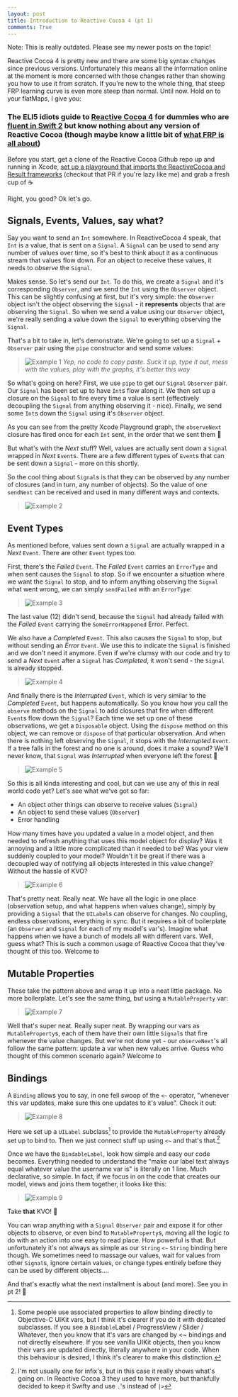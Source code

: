 ```yaml
---
layout: post
title: Introduction to Reactive Cocoa 4 (pt 1)
comments: True
---
```


Note: This is really outdated. Please see my newer posts on the topic!


Reactive Cocoa 4 is pretty new and there are some big syntax changes since previous versions. Unfortunately this means all the information online at the moment is more concerned with those changes rather than showing you how to use it from scratch. If you're new to the whole thing, that steep FRP learning curve is even more steep than normal. Until now. Hold on to your flatMaps, I give you:

### The ELI5 idiots guide to [Reactive Cocoa 4](https://github.com/reactivecocoa/reactivecocoa) for dummies who are [fluent in Swift 2](https://www.objc.io/books/advanced-swift/) but know nothing about any version of Reactive Cocoa (though maybe know a little bit of [what FRP is all about](https://gist.github.com/staltz/868e7e9bc2a7b8c1f754))

Before you start, get a clone of the Reactive Cocoa Github repo up and running in Xcode, [set up a playground that imports the ReactiveCocoa and Result frameworks](https://github.com/ReactiveCocoa/ReactiveCocoa/pull/2795) (checkout that PR if you're lazy like me) and grab a fresh cup of ☕️

Right, you good? Ok let's go.

## Signals, Events, Values, say what?
Say you want to send an ```Int``` somewhere. In ReactiveCocoa 4 speak, that ```Int``` is a value, that is sent on a ```Signal```. A ```Signal``` can be used to send any number of values over time, so it's best to think about it as a continuous stream that values flow down. For an object to receive these values, it needs to *observe* the ```Signal```.

Makes sense. So let's send our ```Int```. To do this, we create a ```Signal``` and it's corresponding ```Observer```, and we send the ```Int``` using the ```Observer``` object. This can be slightly confusing at first, but it's very simple: the ```Observer``` object isn't the object observing the ```Signal``` - it **represents** objects that are observing the ```Signal```. So when we send a value using our ```Observer``` object, we're really sending a value down the ```Signal``` to everything observing the ```Signal```.

That's a bit to take in, let's demonstrate. We're going to set up a ```Signal``` + ```Observer``` pair using the ```pipe``` constructor and send some values:

> ![Example 1](/images/rac4/example1.jpg)
*Yep, no code to copy paste. Suck it up, type it out, mess with the values, play with the graphs, it's better this way*

So what's going on here? First, we use ```pipe``` to get our ```Signal``` ```Observer``` pair. Our ```Signal``` has been set up to have ```Int```s flow along it. We then set up a closure on the ```Signal``` to fire every time a value is sent (effectively decoupling the ```Signal``` from anything observing it - nice). Finally, we send some ```Int```s down the ```Signal``` using it's ```Observer``` object.

As you can see from the pretty Xcode Playground graph, the ```observeNext``` closure has fired once for each ```Int``` sent, in the order that we sent them 🎉

But what's with the *Next* stuff? Well, values are actually sent down a ```Signal``` wrapped in *Next* ```Event```s. There are a few different types of ```Event```s that can be sent down a ```Signal``` - more on this shortly.

So the cool thing about ```Signal```s is that they can be observed by any number of closures (and in turn, any number of objects). So the value of one ```sendNext``` can be received and used in many different ways and contexts.

> ![Example 2](/images/rac4/example2.jpg)

## Event Types
As mentioned before, values sent down a ```Signal``` are actually wrapped in a *Next* ```Event```. There are other ```Event``` types too.

First, there's the *Failed* ```Event```. The *Failed* ```Event``` carries an ```ErrorType``` and when sent causes the ```Signal``` to stop. So if we encounter a situation where we want the ```Signal``` to stop, and to inform anything observing the ```Signal``` what went wrong, we can simply ```sendFailed``` with an ```ErrorType```:

> ![Example 3](/images/rac4/example3.jpg)

The last value (12) didn't send, because the ```Signal``` had already failed with the *Failed* ```Event``` carrying the ```SomeErrorHappened``` Error. Perfect.

We also have a *Completed* ```Event```. This also causes the ```Signal``` to stop, but without sending an *Error* ```Event```. We use this to indicate the ```Signal``` is finished and we don't need it anymore. Even if we're clumsy with our code and try to send a *Next* ```Event``` after a ```Signal``` has *Completed*, it won't send - the ```Signal``` is already stopped.

> ![Example 4](/images/rac4/example4.jpg)

And finally there is the *Interrupted* ```Event```, which is very similar to the *Completed* ```Event```, but happens automatically. So you know how you call the ```observe``` methods on the ```Signal``` to add closures that fire when different ```Event```s flow down the ```Signal```? Each time we set up one of these observations, we get a ```Disposable``` object. Using the ```dispose``` method on this object, we can remove or ```dispose``` of that particular observation. And when there is nothing left observing the ```Signal```, it stops with the *Interrupted* ```Event```. If a tree falls in the forest and no one is around, does it make a sound? We'll never know, that ```Signal``` was *Interrupted* when everyone left the forest 🌝

> ![Example 5](/images/rac4/example5.jpg)

So this is all kinda interesting and cool, but can we use any of this in real world code yet? Let's see what we've got so far:

* An object other things can observe to receive values (```Signal```)
* An object to send these values (```Observer```)
* Error handling

How many times have you updated a value in a model object, and then needed to refresh anything that uses this model object for display? Was it annoying and a little more complicated than it needed to be? Was your view suddenly coupled to your model? Wouldn't it be great if there was a decoupled way of notifying all objects interested in this value change? Without the hassle of KVO?

> ![Example 6](/images/rac4/example6.jpg)

That's pretty neat. Really neat. We have all the logic in one place (observation setup, and what happens when values change), simply by providing a ```Signal``` that the ```UILabel```s can observe for changes. No coupling, endless observations, everything in sync. But it requires a bit of boilerplate (an ```Observer``` and ```Signal``` for each of my model's var's). Imagine what happens when we have a bunch of models all with different vars. Well, guess what? This is such a common usage of Reactive Cocoa that they've thought of this too. Welcome to

## Mutable Properties

These take the pattern above and wrap it up into a neat little package. No more boilerplate. Let's see the same thing, but using a ```MutableProperty``` var:

> ![Example 7](/images/rac4/example7.jpg)

Well that's super neat. Really super neat. By wrapping our vars as ```MutableProperty```s, each of them have their own little ```Signal```s that fire whenever the value changes. But we're not done yet - our ```observeNext```'s all follow the same pattern: update a var when new values arrive. Guess who thought of this common scenario again? Welcome to

## Bindings

A ```Binding``` allows you to say, in one fell swoop of the ```<~``` operator, "whenever this var updates, make sure this one updates to it's value". Check it out:

> ![Example 8](/images/rac4/example8.jpg)

Here we set up a ```UILabel``` subclass[^1] to provide the ```MutableProperty``` already set up to bind to. Then we just connect stuff up using ```<~``` and that's that.[^2]

Once we have the ```BindableLabel```, look how simple and easy our code becomes. Everything needed to understand the "make our label text always equal whatever value the username var is" is literally on 1 line. Much declarative, so simple. In fact, if we focus in on the code that creates our model, views and joins them together, it looks like this:

> ![Example 9](/images/rac4/example9.jpg)

Take **that** KVO! 🙌

You can wrap anything with a ```Signal``` ```Observer``` pair and expose it for other objects to observe, or even bind to ```MutableProperty```s, moving all the logic to do with an action into one easy to read place. How powerful is that. But unfortunately it's not always as simple as our ```String``` ```<~``` ```String``` binding here though. We sometimes need to massage our values, wait for values from other ```Signal```s, ignore certain values, or change types entirely before they can be used by different objects....

And that's exactly what the next installment is about (and more). See you in pt 2! 👋

[^1]: Some people use associated properties to allow binding directly to Objective-C UIKit vars, but I think it's clearer if you do it with dedicated subclasses. If you see a ```Bindable```Label / ProgressView / Slider / Whatever, then you know that it's vars are changed by <~ bindings and not directly elsewhere. If you see vanilla UIKit objects, then you know their vars are updated directly, literally anywhere in your code. When this behaviour is desired, I think it's clearer to make this distinction.
[^2]: I'm not usually one for infix's, but in this case it really shows what's going on. In Reactive Cocoa 3 they used to have more, but thankfully decided to keep it Swifty and use ```.```'s instead of ```|>```
